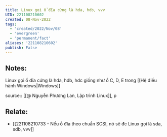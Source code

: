 ```yaml
---
title: Linux gọi ổ đĩa cứng là hda, hdb, vvv
UID: 221108210602
created: 08-Nov-2022
tags:
  - 'created/2022/Nov/08'
  - 'evergreen'
  - 'permanent/fact'
aliases: '221108210602'
publish: False
---
```

## Notes:
Linux gọi ổ đĩa cứng là hda, hdb, hdc giống như ổ C, D, E trong [[Hệ điều hành Windows|Windows]]

source:: [[@ Nguyễn Phương Lan, Lập trình Linux]], p

## Relate:
- [[221108210733 - Nếu ổ đĩa theo chuẩn SCSI, nó sẽ đc Linux gọi là sda, sdb, vvv]]